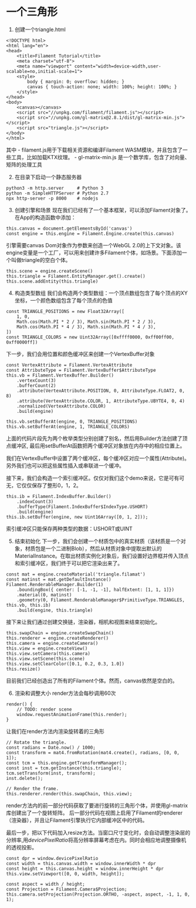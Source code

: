 # 一个三角形
1. 创建一个triangle.html
```
<!DOCTYPE html>
<html lang="en">
<head>
    <title>Filament Tutorial</title>
    <meta charset="utf-8">
    <meta name="viewport" content="width=device-width,user-scalable=no,initial-scale=1">
    <style>
        body { margin: 0; overflow: hidden; }
        canvas { touch-action: none; width: 100%; height: 100%; }
    </style>
</head>
<body>
    <canvas></canvas>
    <script src="//unpkg.com/filament/filament.js"></script>
    <script src="//unpkg.com/gl-matrix@2.8.1/dist/gl-matrix-min.js"></script>
    <script src="triangle.js"></script>
</body>
</html>
```
其中
    - filament.js用于下载相关资源和编译Filament WASM模块，并且包含了一些工具，比如加载KTX纹理。
    - gl-matrix-min.js 是一个数学库，包含了对向量、矩阵的处理工具

2. 在目录下启动一个静态服务器
```
python3 -m http.server     # Python 3
python -m SimpleHTTPServer # Python 2.7
npx http-server -p 8000    # nodejs
```

3. 创建引擎和场景
现在我们已经有了一个基本框架，可以添加Filament对象了。
在App的构造函数中添加：
```
this.canvas = document.getElementsById('canvas')
const engine = this.engine = Filament.Engine.create(this.canvas)
```
引擎需要canvas Dom对象作为参数来创造一个WebGL 2.0的上下文对象。该engine变量是一个工厂，可以用来创建许多Filament个体，如场景。下面添加一个叫做triangle的空白个体。
```
this.scene = engine.createScene()
this.triangle = Filament.EntityManager.get().create()
this.scene.addEntity(this.triangle)
```

4. 构造类型数组
我们会构造两个类型数组：一个顶点数组包含了每个顶点的XY坐标，一个颜色数组包含了每个顶点的色值
```
const TRIANGLE_POSITIONS = new Float32Array([
    1, 0,
    Math.cos(Math.PI * 2 / 3), Math.sin(Math.PI * 2 / 3),
    Math.cos(Math.PI * 4 / 3), Math.sin(Math.PI * 4 / 3),
])
const TRIANGLE_COLORS = new Uint32Array([0xffff0000, 0xff00ff00, 0xff0000ff])
```
下一步，我们会用位置和颜色缓冲区来创建一个VertexBuffer对象
```
const VertexAttribute = Filament.VertexAttribute
const AttributeType = Filament.VertexBuffer$AttributeType
this.vb = Filament.VertexBuffer.Builder()
    .vertexCount(3)
    .bufferCount(2)
    .attribute(VertexAttribute.POSITION, 0, AttributeType.FLOAT2, 0, 8)
    .attribute(VertexAttribute.COLOR, 1, AttributeType.UBYTE4, 0, 4)
    .normalized(VertexAttribute.COLOR)
    .build(engine)

this.vb.setBufferAt(engine, 0, TRIANGLE_POSITIONS)
this.vb.setBufferAt(engine, 1, TRIANGLE_COLORS)
```
上面的代码片段先为两个枚举类型分别创建了别名，然后用Builder方法创建了顶点缓冲区, 最后用setBufferAt函数把两个缓冲区对象放在内存中的相应位置上。

我们在VertexBuffer中设置了两个缓冲区，每个缓冲区对应一个属性(Attribute)。另外我们也可以把这些属性插入或串联进一个缓冲。

接下来，我们会构造一个索引缓冲区。仅仅对我们这个demo来说，它是可有可无，它仅仅保存了整形0，1，2。
```
this.ib = Filament.IndexBuffer.Builder()
    .indexCount(3)
    .bufferType(Filament.IndexBuffer$IndexType.USHORT)
    .build(engine)
this.ib.setBuffer(engine, new Uint16Array([0, 1, 2]));
```
索引缓冲区只能保存两种类型的数据：USHORT或UINT

5. 结束初始化
下一步，我们会创建一个材质包中的真实材质（该材质是一个对象，材质包是一个二进制Blob），然后从材质对象中提取出默认的MaterialInstance。在取出材质实例化对象后，我们设置好边界框并传入顶点和索引缓冲区，我们终于可以把它渲染出来了。
```
const mat = engine.createMaterial('triangle.filamat')
const matinst = mat.getDefaultInstance()
Filament.RenderableManager.Builder(1)
    .boundingBox({ center: [-1, -1, -1], halfExtent: [1, 1, 1]})
    .material(0, matinst)
    .geometry(0, Filament.RenderableManager$PrimitiveType.TRIANGLES, this.vb, this.ib)
    .build(engine, this.triangle)
```

接下来让我们通过创建交换链，渲染器，相机和视图来结束初始化。
```
this.swapChain = engine.createSwapChain()
this.renderer = engine.createRenderer()
this.camera = engine.createCamera()
this.view = engine.createView()
this.view.setCamera(this.camera)
this.view.setScene(this.scene)
this.view.setClearColor([0.1, 0.2, 0.3, 1.0])
this.resize()
```
目前我们已经创造出了所有的Filament个体。然而，canvas依然是空白的。

6. 渲染和调整大小
render方法会每秒调用60次
```
render() {
    // TODO: render scene
    window.requestAnimationFrame(this.render);
}
```

让我们在render方法内渲染旋转着的三角形
```
// Rotate the triangle.
const radians = Date.now() / 1000;
const transform = mat4.fromRotation(mat4.create(), radians, [0, 0, 1]);
const tcm = this.engine.getTransformManager();
const inst = tcm.getInstance(this.triangle);
tcm.setTransform(inst, transform);
inst.delete();

// Render the frame.
this.renderer.render(this.swapChain, this.view);
```
render方法内的前一部分代码获取了要进行旋转的三角形个体，并使用gl-matrix库创建出了一个旋转矩阵。
后一部分代码在视图上启用了Filament的renderer（渲染器），并且让Filament引擎执行它内部缓冲区中的代码。

最后一步，把以下代码加入resize方法。当窗口尺寸变化时，会自动调整渲染层的分辨率,用*devicePixelRatio*将高分辨率屏幕考虑在内。同时会相应地调整摄像机的透视投影。
```
const dpr = window.devicePixelRatio
const width = this.canvas.width = window.innerWidth * dpr
const height = this.canvas.height = window.innerHeight * dpr
this.view.setViewport([0, 0, width, height]);

const aspect = width / height;
const Projection = Filament.Camera$Projection;
this.camera.setProjection(Projection.ORTHO, -aspect, aspect, -1, 1, 0, 1);
```